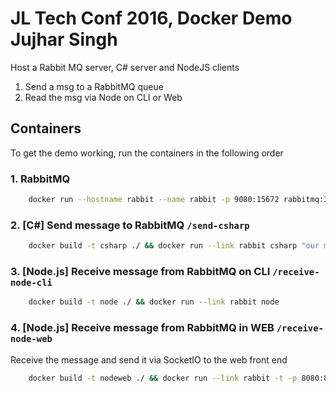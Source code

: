 # JL Tech Conf 2016, Docker Demo Jujhar Singh


Host a Rabbit MQ server, C# server and NodeJS clients

1. Send a msg to a RabbitMQ queue
2. Read the msg via Node on CLI or Web

## Containers
To get the demo working, run the containers in the following order


### 1. RabbitMQ
```bash
    docker run --hostname rabbit --name rabbit -p 9080:15672 rabbitmq:3-management
```

### 2. [C#] Send message to RabbitMQ `/send-csharp`
```bash
    docker build -t csharp ./ && docker run --link rabbit csharp "our message"
```

### 3. [Node.js] Receive message from RabbitMQ on CLI `/receive-node-cli`
```bash
    docker build -t node ./ && docker run --link rabbit node
```

### 4. [Node.js] Receive message from RabbitMQ in WEB `/receive-node-web`
Receive the message and send it via SocketIO to the web front end
```bash
    docker build -t nodeweb ./ && docker run --link rabbit -t -p 8080:8080 nodeweb
```

